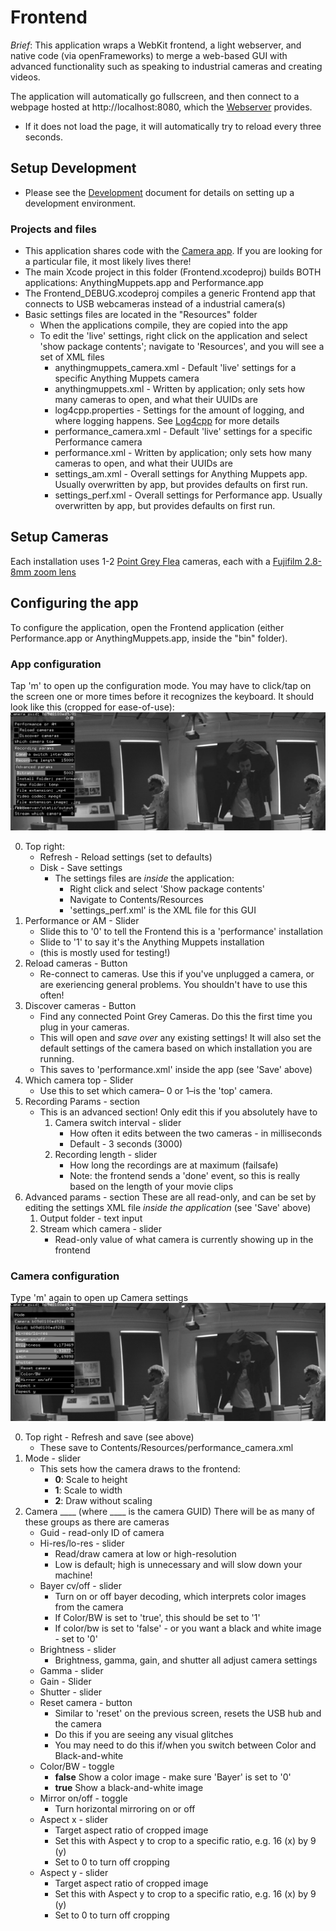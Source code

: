# Frontend
_Brief_: This application wraps a WebKit frontend, a light webserver, and native code (via openFrameworks) to merge a web-based GUI with advanced functionality such as speaking to industrial cameras and creating videos.

The application will automatically go fullscreen, and then connect to a webpage hosted at http://localhost:8080, which the [Webserver](../Webserver) provides. 
  * If it does not load the page, it will automatically try to reload every three seconds.
  
## Setup Development
* Please see the [Development](../Development.md) document for details on setting up a development environment. 

### Projects and files
* This application shares code with the [Camera app](../Camera/Readme.md). If you are looking for a particular file, it most likely lives there!
* The main Xcode project in this folder (Frontend.xcodeproj) builds BOTH applications: AnythingMuppets.app and Performance.app
* The Frontend_DEBUG.xcodeproj compiles a generic Frontend app that connects to USB webcameras instead of a industrial camera(s)
* Basic settings files are located in the "Resources" folder
  * When the applications compile, they are copied into the app
  * To edit the 'live' settings, right click on the application and select 'show package contents'; navigate to 'Resources', and you will see a set of XML files
    * anythingmuppets_camera.xml - Default 'live' settings for a specific Anything Muppets camera
    * anythingmuppets.xml - Written by application; only sets how many cameras to open, and what their UUIDs are
    * log4cpp.properties - Settings for the amount of logging, and where logging happens. See [Log4cpp](http://log4cpp.sourceforge.net/) for more details
    * performance_camera.xml - Default 'live' settings for a specific Performance camera
    * performance.xml - Written by application; only sets how many cameras to open, and what their UUIDs are
    * settings_am.xml - Overall settings for Anything Muppets app. Usually overwritten by app, but provides defaults on first run.
    * settings_perf.xml - Overall settings for Performance app. Usually overwritten by app, but provides defaults on first run.

## Setup Cameras
Each installation uses 1-2 [Point Grey Flea](https://www.ptgrey.com/flea3-32-mp-color-usb3-vision-sony-imx036-camera) cameras, each with a [Fujifilm 2.8-8mm zoom lens](https://www.ptgrey.com/fujinon-yv28x28sa-2-hd-vari-focal-lens-3)

## Configuring the app

To configure the application, open the Frontend application (either Performance.app or AnythingMuppets.app, inside the "bin" folder).

### App configuration
Tap 'm' to open up the configuration mode. You may have to click/tap on the screen one or more times before it recognizes the keyboard. It should look like this (cropped for ease-of-use):
![Cfg](../screenshots/performance/p_cfg_01.png)

0. Top right:
   - Refresh - Reload settings (set to defaults)
   - Disk - Save settings
     - The settings files are _inside_ the application: 
       - Right click and select 'Show package contents'
       - Navigate to Contents/Resources
       - 'settings_perf.xml' is the XML file for this GUI
0. Performance or AM - Slider
   - Slide this to '0' to tell the Frontend this is a 'performance' installation
   - Slide to '1' to say it's the Anything Muppets installation
   - (this is mostly used for testing!)
0. Reload cameras - Button
   - Re-connect to cameras. Use this if you've unplugged a camera, or are exeriencing general problems. You shouldn't have to use this often!
0. Discover cameras - Button
   - Find any connected Point Grey Cameras. Do this the first time you plug in your cameras.
   - This will open and _save over_ any existing settings! It will also set the default settings of the camera based on which installation you are running.
   - This saves to 'performance.xml' inside the app (see 'Save' above)
0. Which camera top - Slider
   - Use this to set which camera– 0 or 1–is the 'top' camera. 
0. Recording Params - section
   - This is an advanced section! Only edit this if you absolutely have to
     1. Camera switch interval - slider
        - How often it edits between the two cameras - in milliseconds
        - Default - 3 seconds (3000)
     2. Recording length - slider
        - How long the recordings are at maximum (failsafe)
        - Note: the frontend sends a 'done' event, so this is really based on the length of your movie clips
0. Advanced params - section
   These are all read-only, and can be set by editing the settings XML file _inside the application_ (see 'Save' above)
   1. Output folder - text input
   1. Stream which camera - slider
      - Read-only value of what camera is currently showing up in the frontend

### Camera configuration
Type 'm' again to open up Camera settings
![Cfg_02](../screenshots/performance/p_cfg_02.png)

0. Top right - Refresh and save (see above)
   - These save to Contents/Resources/performance_camera.xml
0. Mode - slider
   - This sets how the camera draws to the frontend:
     - **0**: Scale to height
     - **1**: Scale to width
     - **2**: Draw without scaling
1. Camera ____ (where ____ is the camera GUID)
   There will be as many of these groups as there are cameras
   - Guid - read-only ID of camera
   - Hi-res/lo-res - slider
     - Read/draw camera at low or high-resolution
     - Low is default; high is unnecessary and will slow down your machine!
   - Bayer cv/off - slider
     - Turn on or off bayer decoding, which interprets color images from the camera
     - If Color/BW is set to 'true', this should be set to '1'
     - If color/bw is set to 'false' - or you want a black and white image - set to '0'
   - Brightness - slider
     - Brightness, gamma, gain, and shutter all adjust camera settings
   - Gamma - slider
   - Gain - Slider
   - Shutter - slider
   - Reset camera - button
     - Similar to 'reset' on the previous screen, resets the USB hub and the camera
     - Do this if you are seeing any visual glitches
     - You may need to do this if/when you switch between Color and Black-and-white
   - Color/BW - toggle
     - **false** Show a color image - make sure 'Bayer' is set to '0' 
     - **true** Show a black-and-white image
   - Mirror on/off - toggle
     - Turn horizontal mirroring on or off
   - Aspect x - slider
     - Target aspect ratio of cropped image
     - Set this with Aspect y to crop to a specific ratio, e.g. 16 (x) by 9 (y)
     - Set to 0 to turn off cropping
   - Aspect y - slider
     - Target aspect ratio of cropped image
     - Set this with Aspect y to crop to a specific ratio, e.g. 16 (x) by 9 (y)
     - Set to 0 to turn off cropping

